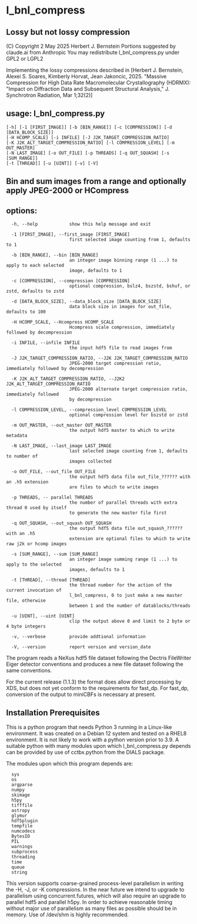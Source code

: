 # l_bnl_compress
## Lossy but not lossy compression

(C) Copyright 2 May 2025 Herbert J. Bernstein
Portions suggested by claude.ai from Anthropic
You may redistribute l_bnl_compress.py under GPL2 or LGPL2 

Implementing the lossy compressions described in [Herbert J. Bernstein, Alexei S. Soares, Kimberly Horvat,
Jean Jakoncic, 2025.  "Massive Compression for High Data Rate Macromolecular Crystallography (HDRMX): 
"Impact on Diffraction Data and Subsequent Structural Analysis," J. Synchrotron Radiation,
 Mar 1;32(2)]

## usage: l_bnl_compress.py 
    [-h] [-1 [FIRST_IMAGE]] [-b [BIN_RANGE]] [-c [COMPRESSION]] [-d [DATA_BLOCK_SIZE]]
    [-H HCOMP_SCALE] [-i INFILE] [-J J2K_TARGET_COMPRESSION_RATIO]
    [-K J2K_ALT_TARGET_COMPRESSION_RATIO] [-l COMPRESSION_LEVEL] [-m OUT_MASTER]
    [-N LAST_IMAGE] [-o OUT_FILE] [-p THREADS] [-q OUT_SQUASH] [-s [SUM_RANGE]]
    [-t [THREAD]] [-u [UINT]] [-v] [-V]

## Bin and sum images from a range and optionally apply JPEG-2000 or HCompress

## options:
```
  -h, --help            show this help message and exit

  -1 [FIRST_IMAGE], --first_image [FIRST_IMAGE]
                        first selected image counting from 1, defaults to 1

  -b [BIN_RANGE], --bin [BIN_RANGE]
                        an integer image binning range (1 ...) to apply to each selected 
                        image, defaults to 1

  -c [COMPRESSION], --compression [COMPRESSION]
                        optional compression, bslz4, bszstd, bshuf, or zstd, defaults to zstd

  -d [DATA_BLOCK_SIZE], --data_block_size [DATA_BLOCK_SIZE]
                        data block size in images for out_file, defaults to 100

  -H HCOMP_SCALE, --Hcompress HCOMP_SCALE
                        Hcompress scale compression, immediately followed by decompression

  -i INFILE, --infile INFILE
                        the input hdf5 file to read images from

  -J J2K_TARGET_COMPRESSION_RATIO, --J2K J2K_TARGET_COMPRESSION_RATIO
                        JPEG-2000 target compression ratio, immediately followed by decompression

  -K J2K_ALT_TARGET_COMPRESSION_RATIO, --J2K2 J2K_ALT_TARGET_COMPRESSION_RATIO
                        JPEG-2000 alternate target compression ratio, immediately followed 
                        by decompression

  -l COMPRESSION_LEVEL, --compression_level COMPRESSION_LEVEL
                        optional compression level for bszstd or zstd

  -m OUT_MASTER, --out_master OUT_MASTER
                        the output hdf5 master to which to write metadata

  -N LAST_IMAGE, --last_image LAST_IMAGE
                        last selected image counting from 1, defaults to number of 
                        images collected

  -o OUT_FILE, --out_file OUT_FILE
                        the output hdf5 data file out_file_?????? with an .h5 extension 
                        are files to which to write images

  -p THREADS, -- parallel THREADS
                        the number of parallel threads with extra thread 0 used by itself 
                        to generate the new master file first

  -q OUT_SQUASH, --out_squash OUT_SQUASH
                        the output hdf5 data file out_squash_?????? with an .h5 
                        extension are optional files to which to write raw j2k or hcomp images

  -s [SUM_RANGE], --sum [SUM_RANGE]
                        an integer image summing range (1 ...) to apply to the selected 
                        images, defaults to 1

  -t [THREAD], --thread [THREAD]
                        the thread number for the action of the current invocation of 
                        l_bnl_compress, 0 to just make a new master file, otherwise 
                        between 1 and the number of datablocks/threads

  -u [UINT], --uint [UINT]
                        clip the output above 0 and limit to 2 byte or 4 byte integers

  -v, --verbose         provide addtional information

  -V, --version         report version and version_date

```
The program reads a NeXus hdf5 file dataset following the Dectris 
FileWriter Eiger detector conventions and produces a new file dataset 
following the same conventions.

For the current release (1.1.3) the format does allow direct processing by XDS,
but does not yet conform to the requirements for fast_dp.  For fast_dp, conversion
of the output to miniCBFs is necessary at present.

## Installation Prerequisites

This is a python program that needs Python 3 running in a Linux-like environment. 
It was created on a Debian 12 system and tested on a RHEL8 environment.  It is 
not likely to work with a python version prior to 3.9.  A suitable python with 
many modules upon which l_bnl_compress.py depends can be provided by use 
of cctbx.python from the DIALS package.

The modules upon which this program depends are:

      sys
      os
      argparse
      numpy
      skimage
      h5py
      tifffile
      astropy
      glymur
      hdf5plugin
      tempfile
      numcodecs
      BytesIO
      PIL
      warnings
      subprocess
      threading
      time
      queue
      string

This version supports coarse-grained process-level parallelism in writing
the -H, -J, or -K compressions.  In the near future
we intend to upgrade to parallelism using concurrent.futures, which
will also require an upgrade to parallel hdf5 and parallel h5py.
In order to achieve reasonable timing without major use of parallelism
as many files as possible should be in memory.  Use of /dev/shm is
highly recommended.
